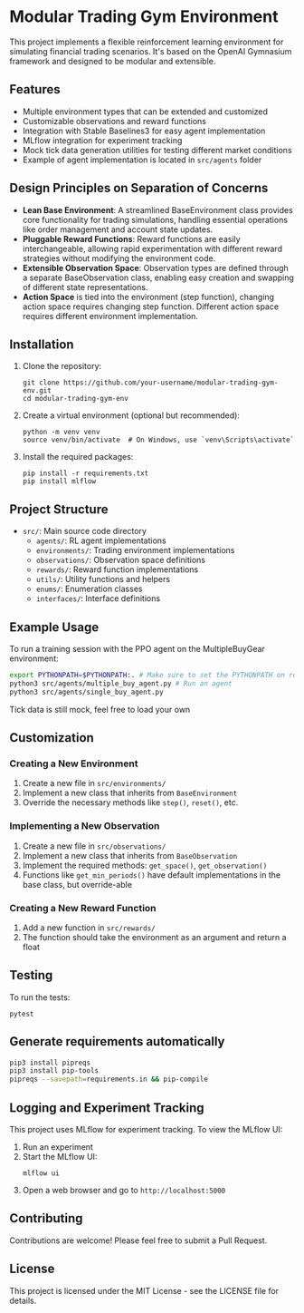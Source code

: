 # Modular Trading Gym Environment

This project implements a flexible reinforcement learning environment for simulating financial trading scenarios. It's based on the OpenAI Gymnasium framework and designed to be modular and extensible.


## Features

- Multiple environment types that can be extended and customized
- Customizable observations and reward functions
- Integration with Stable Baselines3 for easy agent implementation
- MLflow integration for experiment tracking
- Mock tick data generation utilities for testing different market conditions
- Example of agent implementation is located in `src/agents` folder

## Design Principles on Separation of Concerns
- **Lean Base Environment**: A streamlined BaseEnvironment class provides core functionality for trading simulations, handling essential operations like order management and account state updates.
- **Pluggable Reward Functions**: Reward functions are easily interchangeable, allowing rapid experimentation with different reward strategies without modifying the environment code.
- **Extensible Observation Space**: Observation types are defined through a separate BaseObservation class, enabling easy creation and swapping of different state representations.
- **Action Space** is tied into the environment (step function), changing action space requires changing step function. Different action space requires different environment implementation.

## Installation

1. Clone the repository:
   ```
   git clone https://github.com/your-username/modular-trading-gym-env.git
   cd modular-trading-gym-env
   ```

2. Create a virtual environment (optional but recommended):
   ```
   python -m venv venv
   source venv/bin/activate  # On Windows, use `venv\Scripts\activate`
   ```

3. Install the required packages:
   ```
   pip install -r requirements.txt
   pip install mlflow
   ```
   
## Project Structure

- `src/`: Main source code directory
  - `agents/`: RL agent implementations
  - `environments/`: Trading environment implementations
  - `observations/`: Observation space definitions
  - `rewards/`: Reward function implementations
  - `utils/`: Utility functions and helpers
  - `enums/`: Enumeration classes
  - `interfaces/`: Interface definitions

## Example Usage

To run a training session with the PPO agent on the MultipleBuyGear environment:

```sh
export PYTHONPATH=$PYTHONPATH:. # Make sure to set the PYTHONPATH on root
python3 src/agents/multiple_buy_agent.py # Run an agent
python3 src/agents/single_buy_agent.py
```

Tick data is still mock, feel free to load your own


## Customization

### Creating a New Environment

1. Create a new file in `src/environments/`
2. Implement a new class that inherits from `BaseEnvironment`
3. Override the necessary methods like `step()`, `reset()`, etc.

### Implementing a New Observation

1. Create a new file in `src/observations/`
2. Implement a new class that inherits from `BaseObservation`
3. Implement the required methods: `get_space()`, `get_observation()`
4. Functions like `get_min_periods()` have default implementations in the base class, but override-able

### Creating a New Reward Function

1. Add a new function in `src/rewards/`
2. The function should take the environment as an argument and return a float

## Testing

To run the tests:

```
pytest
```


## Generate requirements automatically
```bash
pip3 install pipreqs
pip3 install pip-tools
pipreqs --savepath=requirements.in && pip-compile
```

## Logging and Experiment Tracking

This project uses MLflow for experiment tracking. To view the MLflow UI:

1. Run an experiment
2. Start the MLflow UI:
   ```
   mlflow ui
   ```
3. Open a web browser and go to `http://localhost:5000`

## Contributing

Contributions are welcome! Please feel free to submit a Pull Request.

## License

This project is licensed under the MIT License - see the LICENSE file for details.